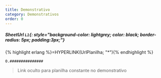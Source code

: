```yaml
---
title: Demonstrativo
category: Demonstrativos
order: 0
---
```


##### **SheetUrl** `L1`{: style="background-color: lightgrey; color: black; border-radius: 5px; padding:3px;"}
{% highlight erlang %}=HYPERLINK(UrlPlanilha; "*"){% endhighlight %}


~~~
0.###############
~~~


> Link oculto para planilha constante no demonstrativo